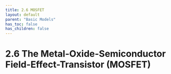 ```yaml
---
title: 2.6 MOSFET
layout: default
parent: "Basic Models"
has_toc: false
has_children: false
---
```


# 2.6 The Metal-Oxide-Semiconductor Field-Effect-Transistor (MOSFET)